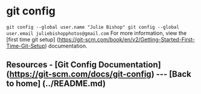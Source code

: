 # git config
``` git config --global user.name "Julie Bishop" git config --global user.email juliebishopphotos@gmail.com ```
For more information, view the [first time git setup] (https://git-scm.com/book/en/v2/Getting-Started-First-Time-Git-Setup) documentation. 
## Resources - [Git Config Documentation] (https://git-scm.com/docs/git-config) --- [Back to home] (../README.md)
